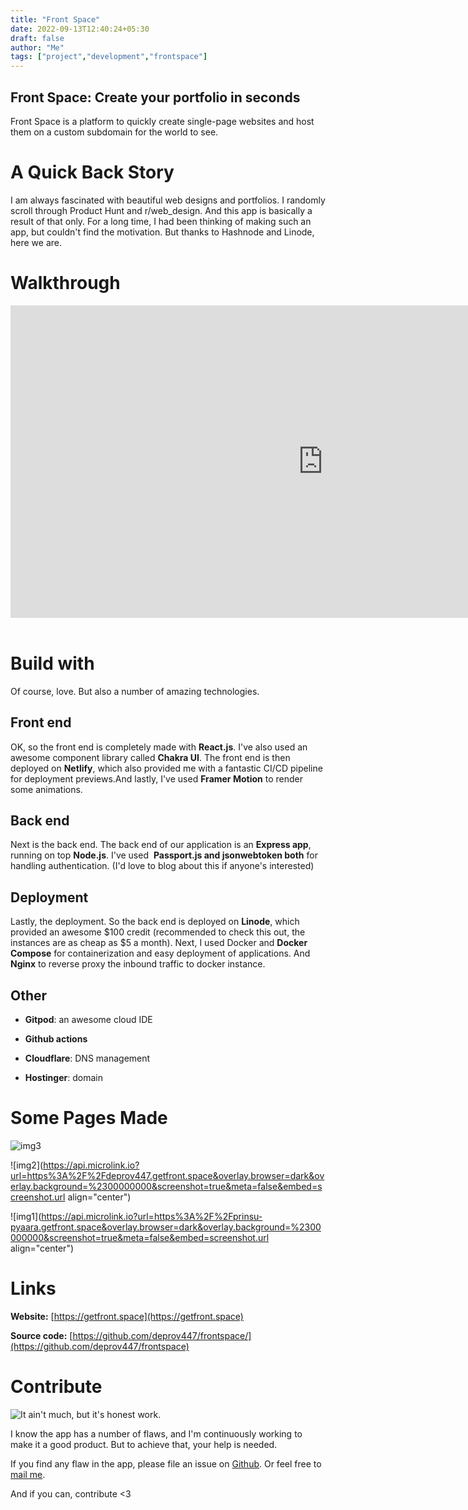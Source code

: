 ```yaml
---
title: "Front Space"
date: 2022-09-13T12:40:24+05:30
draft: false
author: "Me"
tags: ["project","development","frontspace"]
---
```


## Front Space: Create your portfolio in seconds

Front Space is a platform to quickly create single-page websites and host them on a custom subdomain for the world to see. 

# A Quick Back Story

I am always fascinated with beautiful web designs and portfolios. I randomly scroll through Product Hunt and r/web_design. And this app is basically a result of that only. For a long time, I had been thinking of making such an app, but couldn't find the motivation. But thanks to Hashnode and Linode, here we are.

# Walkthrough

<div style=" width:100px"><iframe src="https://frontspace.trainn.co/share/yzX4g9NRYP4oJDCPRFC5pQ/embed?autoplay=false" frameborder="0" webkitallowfullscreen mozallowfullscreen allowfullscreen allow="autoplay; fullscreen" style="width:1000px; height: 500px"></iframe></div>
<br/>

# Build with

Of course, love. But also a number of amazing technologies.

## Front end

OK, so the front end is completely made with **React.js**. I've also used an awesome component library called **Chakra UI**. The front end is then deployed on **Netlify**, which also provided me with a fantastic CI/CD pipeline for deployment previews.And lastly, I've used **Framer Motion** to render some animations.

## Back end

Next is the back end. The back end of our application is an **Express app**, running on top **Node.js**. I've used  **Passport.js and jsonwebtoken both** for handling authentication. (I'd love to blog about this if anyone's interested)

## Deployment

Lastly, the deployment. So the back end is deployed on **Linode**, which provided an awesome $100 credit (recommended to check this out, the instances are as cheap as $5 a month). Next, I used Docker and **Docker Compose** for containerization and easy deployment of applications. And **Nginx** to reverse proxy the inbound traffic to docker instance.

## Other

- **Gitpod**: an awesome cloud IDE

- **Github actions**

- **Cloudflare**: DNS management

- **Hostinger**: domain

# Some Pages Made

![img3](https://api.microlink.io?url=https%3A%2F%2Fhimniz.getfront.space&overlay.browser=dark&overlay.background=%2300000000&screenshot=true&meta=false&embed=screenshot.url)

![img2](https://api.microlink.io?url=https%3A%2F%2Fdeprov447.getfront.space&overlay.browser=dark&overlay.background=%2300000000&screenshot=true&meta=false&embed=screenshot.url align="center")

![img1](https://api.microlink.io?url=https%3A%2F%2Fprinsu-pyaara.getfront.space&overlay.browser=dark&overlay.background=%2300000000&screenshot=true&meta=false&embed=screenshot.url align="center")

# Links

**Website:** [https://getfront.space](https://getfront.space)

**Source code:** [https://github.com/deprov447/frontspace/](https://github.com/deprov447/frontspace)

# Contribute

![It ain't much, but it's honest work.](https://i.imgur.com/OwvD1q6.jpg)

I know the app has a number of flaws, and I'm continuously working to make it a good product. But to achieve that, your help is needed. 

If you find any flaw in the app, please file an issue on [Github](https://github.com/deprov447/frontspace/issues/new/choose). Or feel free to [mail me](mailto:deprov447+frontspace.protonmail.com). 

And if you can, contribute <3